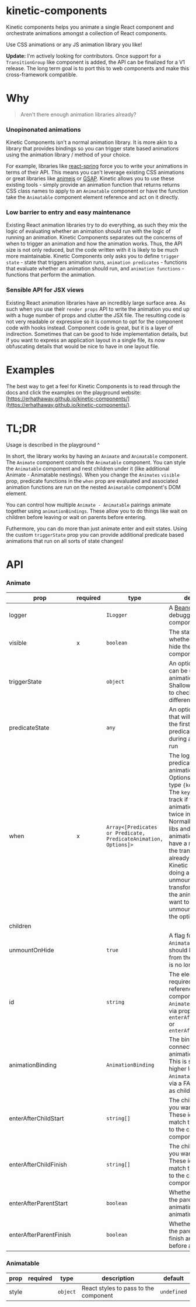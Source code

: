 # kinetic-components

Kinetic components helps you animate a single React component and orchestrate animations amongst a collection of React components.

Use CSS animations or any JS animation library you like!

**Update:** I'm actively looking for contributors. Once support for a `TransitionGroup` like component is added, the API can be finalized for a V1 release. The long term goal is to port this to web components and make this cross-framework compatible.

# Why

> Aren't there enough animation libraries already?

### Unopinonated animations

Kinetic Components isn't a normal animation library. It is more akin to a library that provides bindings so you can trigger state based animations using the animation library / method of your choice.

For example, libraries like [react-spring](https://github.com/react-spring/react-spring) force you to write your animations in terms of their API. This means you can't leverage existing CSS animations or great libraries like [animejs](https://github.com/juliangarnier/anime/) or [GSAP](https://github.com/greensock/GreenSock-JS/). Kinetic allows you to use these existing tools - simply provide an animation function that returns returns CSS class names to apply to an `Animatable` component or have the function take the `Animatable` component element reference and act on it directly.

### Low barrier to entry and easy maintenance

Existing React animation libraries try to do everything, as such they mix the logic of evaluating whether an animation should run with the logic of running an animation. Kinetic Components separates out the concerns of when to trigger an animation and how the animation works. Thus, the API size is not only reduced, but the code written with it is likely to be much more maintainable. Kinetic Components only asks you to define `trigger state` - state that triggers animation runs, `animation predicates` - functions that evaluate whether an animation should run, and `animation functions` - functions that perform the animation.

### Sensible API for JSX views

Existing React animation libraries have an incredibly large surface area. As such when you use their `render props` API to write the animation you end up with a huge number of props and clutter the JSX file. The resulting code is not very readable or expressive so it is common to opt for the component code with hooks instead. Component code is great, but it is a layer of indirection. Sometimes that can be good to hide implementation details, but if you want to express an application layout in a single file, its now obfuscating details that would be nice to have in one layout file.

# Examples

The best way to get a feel for Kinetic Components is to read through the docs and click the examples on the playground website: [https://erhathaway.github.io/kinetic-components/](https://erhathaway.github.io/kinetic-components/).

# TL;DR

Usage is described in the playground ^

In short, the library works by having an `Animate` and `Animatable` component. The `Animate` component controls the `Animatable` component. You can style the `Animatable` component and nest children under it (like additional Animate - Animatable nestings). When you change the `Animates` `visible` prop, predicate functions in the `when` prop are evaluated and associated animation functions are run on the nested `Animatable` component's DOM element.

You can control how multiple `Animate - Animatable` pairings animate together using `animationBindings`. These allow you to do things like wait on children before leaving or wait on parents before entering.

Futhermore, you can do more than just animate enter and exit states. Using the custom `triggerState` prop you can provide additional predicate based animations that run on all sorts of state changes!

# API

### Animate

| prop                   | required | type                                                            | description                                                                                                                                                                                                                                                                                                                                                                                                                                                        |
| ---------------------- | -------- | --------------------------------------------------------------- | ------------------------------------------------------------------------------------------------------------------------------------------------------------------------------------------------------------------------------------------------------------------------------------------------------------------------------------------------------------------------------------------------------------------------------------------------------------------ |
| logger                 |          | `ILogger`                                                       | A [Beano](https://github.com/erhathaway/beano) logger to get debugging info for this component                                                                                                                                                                                                                                                                                                                                                                     |
| visible                | x        | `boolean`                                                       | The state that controls whether to show or hide the `Animatable` component                                                                                                                                                                                                                                                                                                                                                                                         |  |
| triggerState           |          | `object`                                                        | An optional object that can be used to trigger animation runs. Shallow diffs are used to check for differences                                                                                                                                                                                                                                                                                                                                                     |
| predicateState         |          | `any`                                                           | An optional state prop that will be passed as the first arg to predicate functions during an animation run                                                                                                                                                                                                                                                                                                                                                         |
| when                   | x        | `Array<[Predicates or Predicate, PredicateAnimation, Options]>` | The logic that has predicate - animationFn pairings. Options is an object of type `{key: string}`. The `key` is used to track if the same animation is applied twice in a row. Normally, animation libs and CSS animations would have a noop action b/c the transform is already applied. Kinetic handles this by doing a component unmount to clear the transforms then it runs the animation. If you want to avoid the unmount, don't pass in the optional `key` |  |
| children               |
| unmountOnHide          |          | `true`                                                          | A flag for control if the `Animatable` component should be unmounted from the DOM when it is no longer visible                                                                                                                                                                                                                                                                                                                                                     |
| id                     |          | `string`                                                        | The element ID. This is required if you are referencing this component in another `Animate` component via props `enterAfterChildStart` or `enterAfterChildFinish`                                                                                                                                                                                                                                                                                                  |
| animationBinding       |          | `AnimationBinding`                                              | The binding that connects multiple animations together. This is supplied by a higher level `Animate` or `Animatable` component via a FACC (Function as child component)                                                                                                                                                                                                                                                                                            |
| enterAfterChildStart   |          | `string[]`                                                      | The child ids which you want to wait for. These ids should match the ids passed to the child `Animate` component                                                                                                                                                                                                                                                                                                                                                   |
| enterAfterChildFinish  |          | `string[]`                                                      | The child ids which you want to wait for. These ids should match the ids passed to the child `Animate` component                                                                                                                                                                                                                                                                                                                                                   |
| enterAfterParentStart  |          | `boolean`                                                       | Whether to wait for the parent to fully start animating before animating                                                                                                                                                                                                                                                                                                                                                                                           |
| enterAfterParentFinish |          | `boolean`                                                       | Whether to wait for the parent to fully finish animating before animating                                                                                                                                                                                                                                                                                                                                                                                          |

### Animatable

| prop  | required | type     | description                           | default     |
| ----- | -------- | -------- | ------------------------------------- | ----------- |
| style |          | `object` | React styles to pass to the component | `undefined` |
